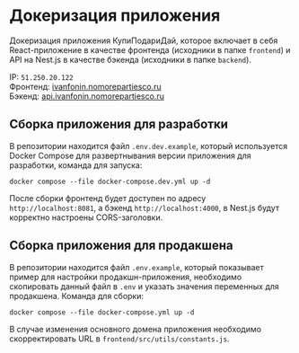 # Докеризация приложения

Докеризация приложения КупиПодариДай, которое включает в себя React-приложение в качестве фронтенда (исходники в папке `frontend`) и API на Nest.js в качестве бэкенда (исходники в папке `backend`). 

IP: `51.250.20.122`  
Фронтенд: [ivanfonin.nomorepartiesco.ru](https://ivanfonin.nomorepartiesco.ru/)  
Бэкенд: [api.ivanfonin.nomorepartiesco.ru](https://api.ivanfonin.nomorepartiesco.ru/)  

## Сборка приложения для разработки

В репозитории находится файл `.env.dev.example`, который используется Docker Compose для развертнывания версии приложения для разработки, команда для запуска:

`docker compose --file docker-compose.dev.yml up -d`

После сборки фронтенд будет доступен по адресу `http://localhost:8081`, а бэкенд `http://localhost:4000`, в Nest.js будут корректно настроены CORS-заголовки.

## Сборка приложения для продакшена

В репозитории находится файл `.env.example`, который показывает пример для настройки продакшн-приложения, необходимо скопировать данный файл в `.env` и указать значения переменных для продакшена. Команда для сборки: 

`docker compose --file docker-compose.yml up -d`

В случае изменения основного домена приложения необходимо скорректировать URL в `frontend/src/utils/constants.js`.